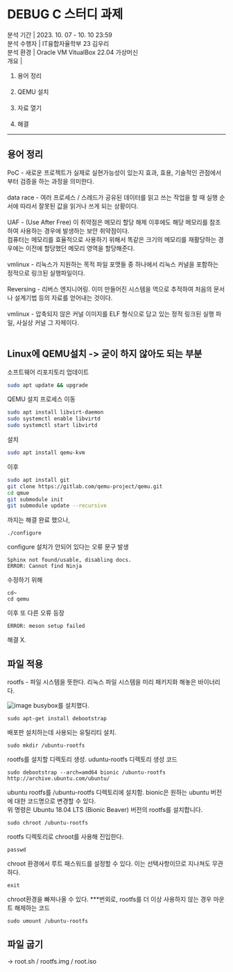 # DEBUG C 스터디 과제
분석 기간 | 2023. 10. 07 - 10. 10 23:59 <br>
분석 수행자 | IT융합자율학부 23 김우리<br> 
분석 환경 | Oracle VM VitualBox 22.04 가상머신<br>
개요 |<ol>
        <li>용어 정리</li><br>
        <li>QEMU 설치</li><br>
        <li>자료 열기</li><br>
        <li>해결<br>
      </ol>

<hr>

## 용어 정리
PoC - 새로운 프로젝트가 실제로 실현가능성이 있는지 효과, 효용, 기술적인 관점에서부터 검증을 하는 과정을 의미한다.<br><br>
data race - 여러 프로세스 / 스레드가 공유된 데이터를 읽고 쓰는 작업을 할 때 실행 순서에 따라서 잘못된 값을 읽거나 쓰게 되는 상황이다.<br><br>
UAF - (Use After Free) 이 취약점은 메모리 할당 해제 이후에도 해당 메모리를 참조하여 사용하는 경우에 발생하는 보안 취약점이다.<br> 컴퓨터는 메모리를 효율적으로 사용하기 위해서 똑같은 크기의 메모리를 재활당하는 경우에는 이전에 할당했던 메모리 영역을 할당해준다.<br><br>
vmlinux - 리눅스가 지원하는 목적 파일 포맷들 중 하나에서 리눅스 커널을 포함하는 정적으로 링크된 실행파일이다.<br><br>
Reversing - 리버스 엔지니어링. 이미 만들어진 시스템을 역으로 추적하여 처음의 문서나 설계기법 등의 자료를 얻어내는 것이다.<br><br>
vmlinux - 압축되지 않은 커널 이미지를 ELF 형식으로 담고 있는 정적 링크된 실행 파일, 사실상 커널 그 자체이다.<br><br>




## Linux에 QEMU설치 -> 굳이 하지 않아도 되는 부분

소프트웨어 리포지토리 업데이트
```bash
sudo apt update && upgrade 
```

QEMU 설치 프로세스 이동
```bash
sudo apt install libvirt-daemon
sudo systemctl enable libvirtd
sudo systemctl start libvirtd
```

설치
```bash
sudo apt install qemu-kvm
```

이후
```bash
sudo apt install git
git clone https://gitlab.com/qemu-project/qemu.git
cd qmue
git submodule init
git submodule update --recursive
```
 까지는 해결 완료 했으나,
 
```bush
./configure
```
configure 설치가 안되어 있다는 오류 문구 발생
```bush
Sphinx not found/usable, disabling docs.
ERROR: Cannot find Ninja
```
수정하기 위해
```bush
cd~
cd qemu
```
이후 또 다른 오류 등장
```bush
ERROR: meson setup failed
```
해결 X.


## 파일 적용

rootfs - 파일 시스템을 뜻한다. 리눅스 파일 시스템을 미리 패키지화 해놓은 바이너리다. 

![image](https://github.com/woori04/woori/assets/100141821/36780598-1ae9-49db-91e3-deec5c2d7d64)
busybox를 설치했다. 
```bush
sudo apt-get install debootstrap
```
배포판 설치하는데 사용되는 유틸리티 설치.
```bush
sudo mkdir /ubuntu-rootfs
```
rootfs를 설치할 디렉토리 생성. uduntu-rootfs 디렉토리 생성 코드
```bush
sudo debootstrap --arch=amd64 bionic /ubuntu-rootfs http://archive.ubuntu.com/ubuntu/
```
ubuntu rootfs를 /ubuntu-rootfs 디렉토리에 설치함. bionic은 원하는 ubuntu 버전에 대한 코드명으로 변경할 수 있다. <br> 위 명령은 Ubuntu 18.04 LTS (Bionic Beaver) 버전의 rootfs를 설치합니다.
```bush
sudo chroot /ubuntu-rootfs
```
rootfs 디렉토리로 chroot를 사용해 진입한다. 
```bush
passwd
```
chroot 환경에서 루트 패스워드를 설정할 수 있다. 이는 선택사항이므로 지나쳐도 무관하다.
```bush
exit
```
chroot환경을 빠져나올 수 있다. 
***번외로, rootfs를 더 이상 사용하지 않는 경우 마운트 해제하는 코드
```bush
sudo umount /ubuntu-rootfs
```

## 파일 굽기
-> root.sh / rootfs.img / root.iso 


